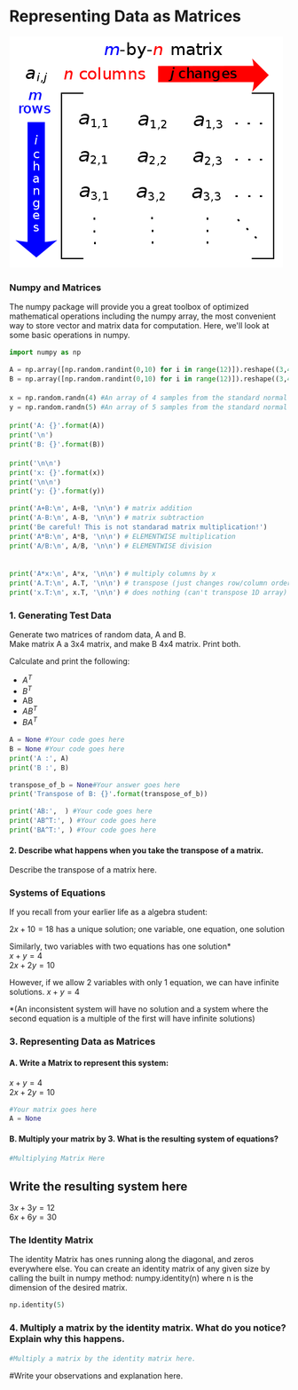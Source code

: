 
# Representing Data as Matrices

![](./images/Matrix.svg.png)

### Numpy and Matrices
The numpy package will provide you a great toolbox of optimized mathematical operations including the numpy array, the most convenient way to store vector and matrix data for computation. Here, we'll look at some basic operations in numpy.


```python
import numpy as np
```


```python
A = np.array([np.random.randint(0,10) for i in range(12)]).reshape((3,4)) #Create a 3x4 matrix with random integers 0-9
B = np.array([np.random.randint(0,10) for i in range(12)]).reshape((3,4)) #Create a 3x4 matrix with random integers 0-9

x = np.random.randn(4) #An array of 4 samples from the standard normal distribution
y = np.random.randn(5) #An array of 5 samples from the standard normal distribution

print('A: {}'.format(A))
print('\n')
print('B: {}'.format(B))

print('\n\n')
print('x: {}'.format(x))
print('\n\n')
print('y: {}'.format(y))
```


```python
print('A+B:\n', A+B, '\n\n') # matrix addition
print('A-B:\n', A-B, '\n\n') # matrix subtraction
print('Be careful! This is not standarad matrix multiplication!')
print('A*B:\n', A*B, '\n\n') # ELEMENTWISE multiplication
print('A/B:\n', A/B, '\n\n') # ELEMENTWISE division


print('A*x:\n', A*x, '\n\n') # multiply columns by x
print('A.T:\n', A.T, '\n\n') # transpose (just changes row/column ordering)
print('x.T:\n', x.T, '\n\n') # does nothing (can't transpose 1D array)
```

### 1. Generating Test Data
Generate two matrices of random data, A and B.  
Make matrix A a 3x4 matrix, and make B 4x4 matrix. Print both.

Calculate and print the following:
* $A^T$
* $B^T$
* AB
* $AB^T$
* $BA^T$


```python
A = None #Your code goes here
B = None #Your code goes here
print('A :', A)
print('B :', B)
```


```python
transpose_of_b = None#Your answer goes here
print('Transpose of B: {}'.format(transpose_of_b))
```


```python
print('AB:',  ) #Your code goes here
print('AB^T:', ) #Your code goes here
print('BA^T:', ) #Your code goes here
```

#### 2. Describe what happens when you take the transpose of a matrix.

Describe the transpose of a matrix here.

### Systems of Equations
If you recall from your earlier life as a algebra student:

$2x +10 = 18$ has a unique solution; one variable, one equation, one solution

Similarly, two variables with two equations has one solution*   
$x+y=4$  
$2x+2y=10$

However, if we allow 2 variables with only 1 equation, we can have infinite solutions.
$x+y=4$

*(An inconsistent system will have no solution and a system where the second equation is a multiple of the first will have infinite solutions)

### 3. Representing Data as Matrices

#### A. Write a Matrix to represent this system:   
$x+y=4$  
$2x+2y=10$


```python
#Your matrix goes here
A = None
```

#### B. Multiply your matrix by 3. What is the resulting system of equations? 


```python
#Multiplying Matrix Here
```

## Write the resulting system here  
$3x+3y=12$  
$6x+6y=30$

### The Identity Matrix
The identity Matrix has ones running along the diagonal, and zeros everywhere else.
You can create an identity matrix of any given size by calling the built in numpy method:
numpy.identity(n) where n is the dimension of the desired matrix.


```python
np.identity(5)
```

### 4. Multiply a matrix by the identity matrix. What do you notice? Explain why this happens.


```python
#Multiply a matrix by the identity matrix here.
```

#Write your observations and explanation here.
